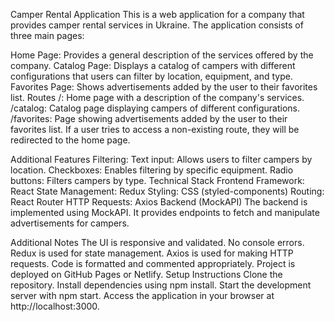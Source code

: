Camper Rental Application
This is a web application for a company that provides camper rental services in Ukraine. The application consists of three main pages:

Home Page: Provides a general description of the services offered by the company.
Catalog Page: Displays a catalog of campers with different configurations that users can filter by location, equipment, and type.
Favorites Page: Shows advertisements added by the user to their favorites list.
Routes
/: Home page with a description of the company's services.
/catalog: Catalog page displaying campers of different configurations.
/favorites: Page showing advertisements added by the user to their favorites list.
If a user tries to access a non-existing route, they will be redirected to the home page.

Additional Features
Filtering:
Text input: Allows users to filter campers by location.
Checkboxes: Enables filtering by specific equipment.
Radio buttons: Filters campers by type.
Technical Stack
Frontend Framework: React
State Management: Redux
Styling: CSS (styled-components)
Routing: React Router
HTTP Requests: Axios
Backend (MockAPI)
The backend is implemented using MockAPI. It provides endpoints to fetch and manipulate advertisements for campers.

Additional Notes
The UI is responsive and validated.
No console errors.
Redux is used for state management.
Axios is used for making HTTP requests.
Code is formatted and commented appropriately.
Project is deployed on GitHub Pages or Netlify.
Setup Instructions
Clone the repository.
Install dependencies using npm install.
Start the development server with npm start.
Access the application in your browser at http://localhost:3000.

